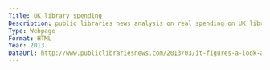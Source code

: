 ```yaml
---
Title: UK library spending
Description: public libraries news analysis on real spending on UK libraries
Type: Webpage
Format: HTML
Year: 2013
DataUrl: http://www.publiclibrariesnews.com/2013/03/it-figures-a-look-at-the-real-spending-on-uk-public-libraries-200712.html
---
```


